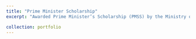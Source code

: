 ```yaml
---
title: "Prime Minister Scholarship"
excerpt: "Awarded Prime Minister’s Scholarship (PMSS) by the Ministry of Defense for academic excellence.(2019)"

collection: portfolio
---
```

